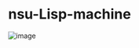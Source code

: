 # nsu-Lisp-machine
![image](https://github.com/chiguaua/Lisp-Machine/assets/69720999/a50bfcd8-3728-4f16-bcad-d054009af872)
